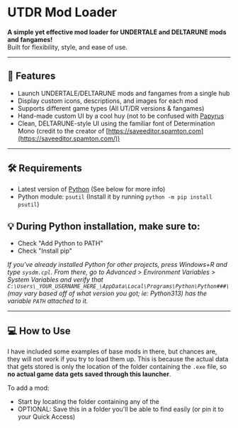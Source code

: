 # UTDR Mod Loader

**A simple yet effective mod loader for UNDERTALE and DELTARUNE mods and fangames!**  
Built for flexibility, style, and ease of use.

---

## 🚀 Features

* Launch UNDERTALE/DELTARUNE mods and fangames from a single hub
* Display custom icons, descriptions, and images for each mod
* Supports different game types (All UT/DR versions & fangames)
* Hand-made custom UI by a cool huy (not to be confused with [Papyrus](https://undertale.fandom.com/wiki/Papyrus)
* Clean, DELTARUNE-style UI using the familiar font of Determination Mono (credit to the creator of [https://saveeditor.spamton.com](https://saveeditor.spamton.com/))

---

## 🛠️ Requirements

* Latest version of [Python](https://www.python.org/downloads/) (See below for more info)
* Python module: `psutil` (Install it by running `python -m pip install psutil`)

## 💡 During Python installation, make sure to:
* Check "Add Python to PATH"
* Check "Install pip"

*If you've already installed Python for other projects, press Windows+R and type `sysdm.cpl`. From there, go to Advanced > Environment Variables > System Variables and verify that `C:\Users\_YOUR_USERNAME_HERE_\AppData\Local\Programs\Python\Python###\` (may vary based off of what version you got; ie: Python313) has the variable `PATH` attached to it.*

---

## 💻 How to Use

I have included some examples of base mods in there, but chances are, they will not work if you try to load them up. This is because the actual data that gets stored is only the location of the folder containing the `.exe` file, so **no actual game data gets saved through this launcher**.

To add a mod:
* Start by locating the folder containing any of the 
* OPTIONAL: Save this in a folder you'll be able to find easily (or pin it to your Quick Access)
